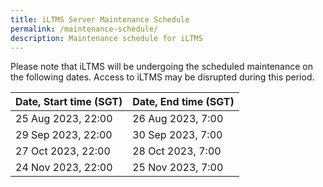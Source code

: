 ```yaml
---
title: iLTMS Server Maintenance Schedule
permalink: /maintenance-schedule/
description: Maintenance schedule for iLTMS
---
```

Please note that iLTMS will be undergoing the scheduled maintenance on the following dates. Access to iLTMS may be disrupted during this period. 



|Date, Start time (SGT)	|Date, End time (SGT)| 
| -------- | -------- |
| 25 Aug 2023, 22:00 |	26 Aug 2023, 7:00 |
| 29 Sep 2023, 22:00	| 30 Sep 2023, 7:00 |
| 27 Oct 2023, 22:00 |	28 Oct 2023, 7:00 |
| 24 Nov 2023, 22:00 |	25 Nov 2023, 7:00 |